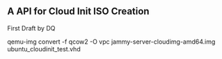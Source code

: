 ## A API for Cloud Init ISO Creation



First Draft by DQ


 qemu-img convert -f qcow2 -O vpc jammy-server-cloudimg-amd64.img ubuntu_cloudinit_test.vhd